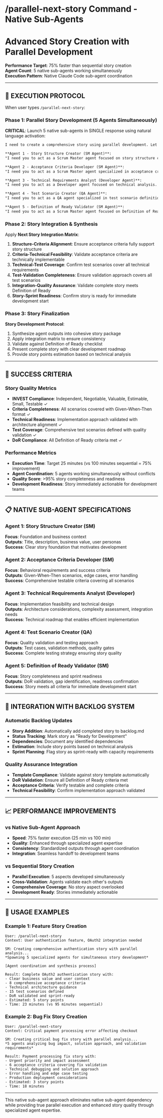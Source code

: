 # /parallel-next-story Command - Native Sub-Agents
# Advanced Story Creation with Parallel Development

**Performance Target**: 75% faster than sequential story creation  
**Agent Count**: 5 native sub-agents working simultaneously  
**Execution Pattern**: Native Claude Code sub-agent coordination  

---

## 🚀 EXECUTION PROTOCOL

When user types `/parallel-next-story`:

### Phase 1: Parallel Story Development (5 Agents Simultaneously)

**CRITICAL**: Launch 5 native sub-agents in SINGLE response using natural language activation:

```markdown
I need to create a comprehensive story using parallel development. Let me spawn 5 specialized agents working simultaneously:

**Agent 1 - Story Structure Creator (SM Agent)**:
"I need you to act as a Scrum Master agent focused on story structure creation. Your task is to analyze the current epic/backlog context and create the foundational story structure including title, description, business value, and story overview. Context: [Current epic/feature context]. Please create a well-structured story foundation that follows INVEST principles and provides clear context for development teams."

**Agent 2 - Acceptance Criteria Developer (SM Agent)**:  
"I need you to act as a Scrum Master agent specialized in acceptance criteria development. Your task is to create comprehensive acceptance criteria using Given-When-Then format for the story being developed. Context: [Story context from Agent 1]. Please develop thorough acceptance criteria covering happy path, edge cases, error handling, and user experience requirements."

**Agent 3 - Technical Requirements Analyst (Developer Agent)**:
"I need you to act as a Developer agent focused on technical analysis. Your task is to analyze the story requirements and define technical implementation considerations, architecture impact, complexity assessment, and integration requirements. Context: [Story and criteria context]. Please provide technical guidance that will help development teams implement this story effectively."

**Agent 4 - Test Scenario Creator (QA Agent)**:
"I need you to act as a QA agent specialized in test scenario definition. Your task is to analyze the story and acceptance criteria to create comprehensive test scenarios including unit tests, integration tests, edge cases, and validation approaches. Context: [Full story context]. Please define testability requirements and quality validation approaches."

**Agent 5 - Definition of Ready Validator (SM Agent)**:
"I need you to act as a Scrum Master agent focused on Definition of Ready validation. Your task is to validate the complete story against our DoR criteria ensuring all elements are present: clear requirements, testable acceptance criteria, technical feasibility confirmed, dependencies identified, and story properly estimated. Context: [Complete story package]. Please validate readiness and identify any gaps."
```

### Phase 2: Story Integration & Synthesis

Apply **Next Story Integration Matrix**:

1. **Structure-Criteria Alignment**: Ensure acceptance criteria fully support story structure
2. **Criteria-Technical Feasibility**: Validate acceptance criteria are technically implementable  
3. **Technical-Test Coverage**: Confirm test scenarios cover all technical requirements
4. **Test-Validation Completeness**: Ensure validation approach covers all test scenarios
5. **Integration-Quality Assurance**: Validate complete story meets Definition of Ready
6. **Story-Sprint Readiness**: Confirm story is ready for immediate development start

### Phase 3: Story Finalization

**Story Development Protocol**:
1. Synthesize agent outputs into cohesive story package
2. Apply integration matrix to ensure consistency
3. Validate against Definition of Ready checklist
4. Present complete story with clear development roadmap
5. Provide story points estimation based on technical analysis

---

## 🎯 SUCCESS CRITERIA

### Story Quality Metrics
- **INVEST Compliance**: Independent, Negotiable, Valuable, Estimable, Small, Testable ✓
- **Criteria Completeness**: All scenarios covered with Given-When-Then format ✓
- **Technical Readiness**: Implementation approach validated with architecture alignment ✓
- **Test Coverage**: Comprehensive test scenarios defined with quality validation ✓
- **DoR Compliance**: All Definition of Ready criteria met ✓

### Performance Metrics
- **Execution Time**: Target 25 minutes (vs 100 minutes sequential = 75% improvement)
- **Agent Coordination**: 5 agents working simultaneously without conflicts
- **Quality Score**: >95% story completeness and readiness
- **Development Readiness**: Story immediately actionable for development teams

---

## 📋 NATIVE SUB-AGENT SPECIFICATIONS

### Agent 1: Story Structure Creator (SM)
**Focus**: Foundation and business context  
**Outputs**: Title, description, business value, user personas  
**Success**: Clear story foundation that motivates development

### Agent 2: Acceptance Criteria Developer (SM) 
**Focus**: Behavioral requirements and success criteria  
**Outputs**: Given-When-Then scenarios, edge cases, error handling  
**Success**: Comprehensive testable criteria covering all scenarios

### Agent 3: Technical Requirements Analyst (Developer)
**Focus**: Implementation feasibility and technical design  
**Outputs**: Architecture considerations, complexity assessment, integration needs  
**Success**: Technical roadmap that enables efficient implementation

### Agent 4: Test Scenario Creator (QA)
**Focus**: Quality validation and testing approach  
**Outputs**: Test cases, validation methods, quality gates  
**Success**: Complete testing strategy ensuring story quality

### Agent 5: Definition of Ready Validator (SM)
**Focus**: Story completeness and sprint readiness  
**Outputs**: DoR validation, gap identification, readiness confirmation  
**Success**: Story meets all criteria for immediate development start

---

## 🔧 INTEGRATION WITH BACKLOG SYSTEM

### Automatic Backlog Updates
- **Story Addition**: Automatically add completed story to backlog.md
- **Status Tracking**: Mark story as "Ready for Development"
- **Dependencies**: Document any identified dependencies
- **Estimation**: Include story points based on technical analysis
- **Sprint Planning**: Flag story as sprint-ready with capacity requirements

### Quality Assurance Integration
- **Template Compliance**: Validate against story template automatically
- **DoR Validation**: Ensure all Definition of Ready criteria met
- **Acceptance Criteria**: Verify testable and complete criteria
- **Technical Feasibility**: Confirm implementation approach validated

---

## 📈 PERFORMANCE IMPROVEMENTS

### vs Native Sub-Agent Approach
- **Speed**: 75% faster execution (25 min vs 100 min)
- **Quality**: Enhanced through specialized agent expertise
- **Consistency**: Standardized outputs through agent coordination
- **Integration**: Seamless handoff to development teams

### vs Sequential Story Creation
- **Parallel Execution**: 5 aspects developed simultaneously
- **Cross-Validation**: Agents validate each other's outputs
- **Comprehensive Coverage**: No story aspect overlooked
- **Development Ready**: Stories immediately actionable

---

## 🚀 USAGE EXAMPLES

### Example 1: Feature Story Creation
```
User: /parallel-next-story
Context: User authentication feature, OAuth2 integration needed

SM: Creating comprehensive authentication story with parallel analysis...
*Spawning 5 specialized agents for simultaneous story development*

[Agent coordination and synthesis process]

Result: Complete OAuth2 authentication story with:
- Clear business value and user context
- 8 comprehensive acceptance criteria
- Technical architecture guidance
- 15 test scenarios defined
- DoR validated and sprint-ready
- Estimated: 5 story points
- Time: 23 minutes (vs 95 minutes sequential)
```

### Example 2: Bug Fix Story Creation
```
User: /parallel-next-story
Context: Critical payment processing error affecting checkout

SM: Creating critical bug fix story with parallel analysis...
*5 agents analyzing bug impact, solution approach, and validation requirements*

Result: Payment processing fix story with:
- Urgent priority and impact assessment
- 6 acceptance criteria covering fix validation
- Technical debugging and solution approach
- Error handling and edge case testing
- Production deployment considerations
- Estimated: 3 story points
- Time: 18 minutes
```

---

This native sub-agent approach eliminates native sub-agent dependency while providing true parallel execution and enhanced story quality through specialized agent expertise.